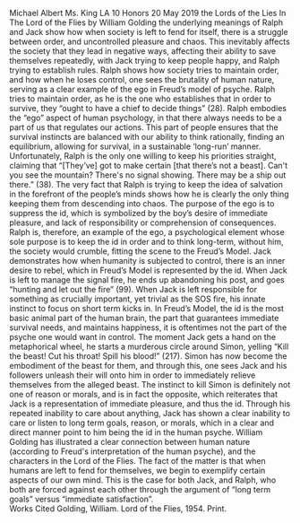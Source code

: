 Michael Albert
Ms. King
LA 10 Honors
20 May 2019
the Lords of the Lies
In The Lord of the Flies by William Golding the underlying meanings of Ralph and Jack show how when society is left to fend for itself, there is a struggle between order, and uncontrolled pleasure and chaos. This inevitably affects the society that they lead in negative ways, affecting their ability to save themselves repeatedly, with Jack trying to keep people happy, and Ralph trying to establish rules.
Ralph shows how society tries to maintain order, and how when he loses control, one sees the brutality of human nature, serving as a clear example of the ego in Freud’s model of psyche. Ralph tries to maintain order, as he is the one who establishes that in order to survive, they “ought to have a chief to decide things” (28). Ralph embodies the “ego” aspect of human psychology, in that there always needs to be a part of us that regulates our actions. This part of people ensures that the survival instincts are balanced with our ability to think rationally, finding an equilibrium, allowing for survival, in a sustainable ‘long-run’ manner. Unfortunately, Ralph is the only one willing to keep his priorities straight, claiming that “[They’ve] got to make certain [that there’s not a beast]. Can't you see the mountain? There's no signal showing. There may be a ship out there.” (38). The very fact that Ralph is trying to keep the idea of salvation in the forefront of the people’s minds shows how he is clearly the only thing keeping them from descending into chaos. The purpose of the ego is to suppress the id, which is symbolized by the boy’s desire of immediate pleasure, and lack of responsibility or comprehension of consequences. Ralph is, therefore, an example of the ego, a psychological element whose sole purpose is to keep the id in order and to think long-term, without him, the society would crumble, fitting the scene to the Freud’s Model.
Jack demonstrates how when humanity is subjected to control, there is an inner desire to rebel, which in Freud’s Model is represented by the id. When Jack is left to manage the signal fire, he ends up abandoning his post, and goes “hunting and let out the fire” (99). When Jack is left responsible for something as crucially important, yet trivial as the SOS fire, his innate instinct to focus on short term kicks in. In Freud’s Model, the id is the most basic animal part of the human brain, the part that guarantees immediate survival needs, and maintains happiness, it is oftentimes not the part of the psyche one would want in control. The moment Jack gets a hand on the metaphorical wheel, he starts a murderous circle around Simon, yelling “Kill the beast! Cut his throat! Spill his blood!” (217). Simon has now become the embodiment of the beast for them, and through this, one sees Jack and his followers unleash their will onto him in order to immediately relieve themselves from the alleged beast. The instinct to kill Simon is definitely not one of reason or morals, and is in fact the opposite, which reiterates that Jack is a representation of immediate pleasure, and thus the id. Through his repeated inability to care about anything, Jack has shown a clear inability to care or listen to long term goals, reason, or morals, which in a clear and direct manner point to him being the id in the human psyche.
William Golding has illustrated a clear connection between human nature (according to Freud's interpretation of the human psyche), and the characters in the Lord of the Flies. The fact of the matter is that when humans are left to fend for themselves, we begin to exemplify certain aspects of our own mind. This is the case for both Jack, and Ralph, who both are forced against each other through the argument of “long term goals” versus “immediate satisfaction”.  
Works Cited
Golding, William. Lord of the Flies, 1954. Print. 

